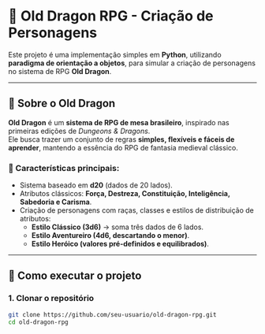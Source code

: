 # 🐉 Old Dragon RPG - Criação de Personagens

Este projeto é uma implementação simples em **Python**, utilizando **paradigma de orientação a objetos**, para simular a criação de personagens no sistema de RPG **Old Dragon**.  

---

## 📖 Sobre o Old Dragon

**Old Dragon** é um **sistema de RPG de mesa brasileiro**, inspirado nas primeiras edições de *Dungeons & Dragons*.  
Ele busca trazer um conjunto de regras **simples, flexíveis e fáceis de aprender**, mantendo a essência do RPG de fantasia medieval clássico.  

### 🎲 Características principais:
- Sistema baseado em **d20** (dados de 20 lados).  
- Atributos clássicos: **Força, Destreza, Constituição, Inteligência, Sabedoria e Carisma**.  
- Criação de personagens com raças, classes e estilos de distribuição de atributos:  
  - **Estilo Clássico (3d6)** → soma três dados de 6 lados.  
  - **Estilo Aventureiro (4d6, descartando o menor)**.  
  - **Estilo Heróico (valores pré-definidos e equilibrados)**.  

---

## 🚀 Como executar o projeto

### 1. Clonar o repositório
```bash
git clone https://github.com/seu-usuario/old-dragon-rpg.git
cd old-dragon-rpg
